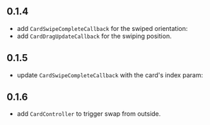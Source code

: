 ## 0.1.4

- add `CardSwipeCompleteCallback` for the swiped orientation:
- add `CardDragUpdateCallback` for the swiping position.

## 0.1.5
- update `CardSwipeCompleteCallback` with the card's index param:

## 0.1.6
- add `CardController` to trigger swap from outside.